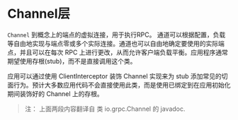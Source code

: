# Channel层

`Channel` 到概念上的端点的虚拟连接，用于执行RPC。 通道可以根据配置，负载等自由地实现与端点零或多个实际连接。通道也可以自由地确定要使用的实际端点，并且可以在每次 RPC 上进行更改，从而允许客户端负载平衡。应用程序通常期望使用存根(stub)，而不是直接调用这个类。

应用可以通过使用 ClientInterceptor 装饰 Channel 实现来为 stub 添加常见的切面行为。预计大多数应用代码不会直接使用此类，而是使用已绑定到在应用初始化期间装饰好的 Channel 上的存根。

> 注： 上面两段内容翻译自 类 io.grpc.Channel 的 javadoc.
